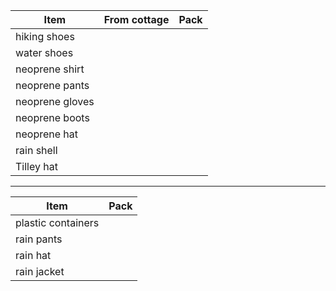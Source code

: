 Item | From cottage | Pack
--- | --- | ---
hiking shoes |
water shoes |
neoprene shirt |
neoprene pants |
neoprene gloves |
neoprene boots |
neoprene hat |
rain shell |
Tilley hat |

---

Item | Pack
--- | ---
plastic containers |
rain pants |
rain hat |
rain jacket |
